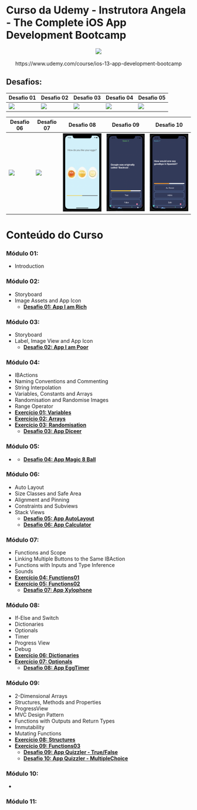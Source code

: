 # Curso da Udemy - Instrutora Angela - The Complete iOS App Development Bootcamp

<p align=center>
  <img src="https://github.com/felippeandrade/iOS-Swift-The-Complete-iOS-App-Development-Bootcamp-Angela/blob/main/imagens/a-logo01.png" width="300" /> 
</p>

<p align=center> https://www.udemy.com/course/ios-13-app-development-bootcamp </p>

## Desafios:

Desafio 01 | Desafio 02 | Desafio 03 | Desafio 04 | Desafio 05
---|---|---|---|---|
<img width="200" src="https://github.com/felippeandrade/iOS-Swift-The-Complete-iOS-App-Development-Bootcamp-Angela/blob/main/imagens/desafio%20modulo%2002%20-%20I%20am%20Rich.png"> | <img width="200" src="https://github.com/felippeandrade/iOS-Swift-The-Complete-iOS-App-Development-Bootcamp-Angela/blob/main/imagens/desafio%20modulo%2003%20-%20I%20am%20Poor.png"> | <img width="200" src="https://github.com/felippeandrade/iOS-Swift-The-Complete-iOS-App-Development-Bootcamp-Angela/blob/main/imagens/desafio%20modulo%2004%20-%20Diceer.png"> | <img width="200" src="https://github.com/felippeandrade/iOS-Swift-The-Complete-iOS-App-Development-Bootcamp-Angela/blob/main/imagens/desafio%20modulo%2005%20-%20Magic%208%20Ball.png"> | <img width="200" src="https://github.com/felippeandrade/iOS-Swift-The-Complete-iOS-App-Development-Bootcamp-Angela/blob/main/imagens/desafio%20modulo%2006%20-%2001%20-%20AutoLayout%20.png">

Desafio 06 |Desafio 07 | Desafio 08 | Desafio 09 | Desafio 10
---|---|---|---|---|
<img width="200" src="https://github.com/felippeandrade/iOS-Swift-The-Complete-iOS-App-Development-Bootcamp-Angela/blob/main/imagens/desafio%20modulo%2006%20-%2002%20-%20Calculator.png"> | <img width="200"  src="https://github.com/felippeandrade/iOS-Swift-The-Complete-iOS-App-Development-Bootcamp-Angela/blob/main/imagens/desafio%20modulo%2007%20-%20Xylophone.png"> | <img width="200" src="https://github.com/felippeandrade/Curso-da-Udemy-Instrutora-Angela-The-Complete-iOS-App-Development-Bootcamp/blob/main/imagens/desafio%20modulo%2008%20-%20EggTimer.png"> | <img width="200" src="https://github.com/felippeandrade/Curso-da-Udemy-Instrutora-Angela-The-Complete-iOS-App-Development-Bootcamp/blob/main/imagens/desafio%20modulo%2009%20-%20Quizzler%2001.png"> | <img width="200"  src="https://github.com/felippeandrade/Curso-da-Udemy-Instrutora-Angela-The-Complete-iOS-App-Development-Bootcamp/blob/main/imagens/desafio%20modulo%2009%20-%20Quizzler%2002.png">

# Conteúdo do Curso

### Módulo 01: 
- Introduction

### Módulo 02: 
- Storyboard
- Image Assets and App Icon
  + **[Desafio 01: App I am Rich]()**

### Módulo 03:
- Storyboard
- Label, Image View and App Icon
  + **[Desafio 02: App I am Poor]()**

### Módulo 04: 
- IBActions
- Naming Conventions and Commenting
- String Interpolation
- Variables, Constants and Arrays 
- Randomisation and Randomise Images
- Range Operator
- **[Exercício 01: Variables]()**
- **[Exercício 02: Arrays]()**
- **[Exercício 03: Randomisation]()**
  + **[Desafio 03: App Diceer]()**

### Módulo 05:
- + **[Desafio 04: App Magic 8 Ball]()**

### Módulo 06: 
- Auto Layout
- Size Classes and Safe Area
- Alignment and Pinning
- Constraints and Subviews
- Stack Views
  + **[Desafio 05: App AutoLayout]()**
  + **[Desafio 06: App Calculator]()**

### Módulo 07: 
- Functions and Scope
- Linking Multiple Buttons to the Same IBAction
- Functions with Inputs and Type Inference
- Sounds
- **[Exercício 04: Functions01]()**
- **[Exercício 05: Functions02]()**
  + **[Desafio 07: App Xylophone]()**

### Módulo 08: 
- If-Else and Switch
- Dictionaries
- Optionals
- Timer
- Progress View
- Debug
- **[Exercício 06: Dictionaries]()**
- **[Exercício 07: Optionals]()**
  + **[Desafio 08: App EggTimer]()**

### Módulo 09: 
- 2-Dimensional Arrays
- Structures, Methods and Properties
- ProgressView
- MVC Design Pattern
- Functions with Outputs and Return Types
- Immutability
- Mutating Functions
- **[Exercício 08: Structures]()**
- **[Exercício 09: Functions03]()**
  + **[Desafio 09: App Quizzler - True/False]()**
  + **[Desafio 10: App Quizzler - MultipleChoice]()**

### Módulo 10: 
- 

### Módulo 11:
